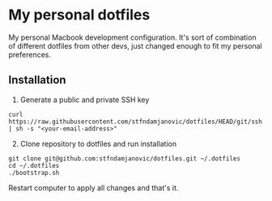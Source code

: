 # My personal dotfiles

My personal Macbook development configuration. It's sort of combination
of different dotfiles from other devs, just changed enough to fit my personal
preferences.

## Installation

1. Generate a public and private SSH key
```
curl https://raw.githubusercontent.com/stfndamjanovic/dotfiles/HEAD/git/ssh.sh | sh -s "<your-email-address>"
```

2. Clone repository to dotfiles and run installation
```
git clone git@github.com:stfndamjanovic/dotfiles.git ~/.dotfiles
cd ~/.dotfiles
./bootstrap.sh
```

Restart computer to apply all changes and that's it.